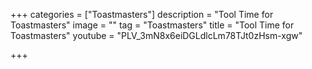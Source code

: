 +++
categories = ["Toastmasters"]
description = "Tool Time for Toastmasters"
image = ""
tag = "Toastmasters"
title = "Tool Time for Toastmasters"
youtube = "PLV_3mN8x6eiDGLdlcLm78TJt0zHsm-xgw"

+++
